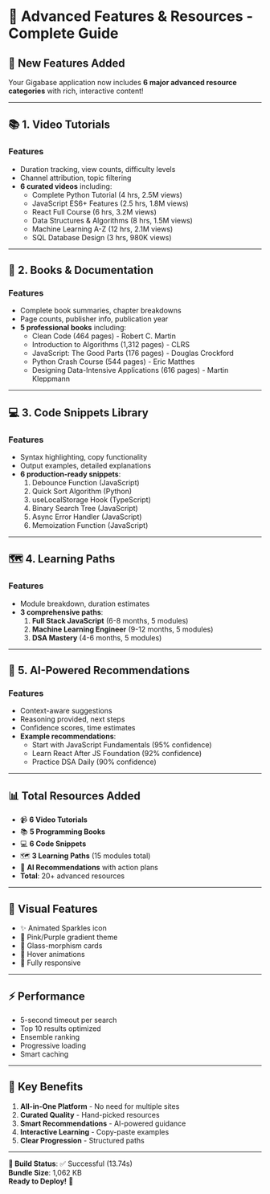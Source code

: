 # 🚀 Advanced Features & Resources - Complete Guide

## 🎯 New Features Added

Your Gigabase application now includes **6 major advanced resource categories** with rich, interactive content!

---

## 📚 1. Video Tutorials

### Features
- Duration tracking, view counts, difficulty levels
- Channel attribution, topic filtering
- **6 curated videos** including:
  - Complete Python Tutorial (4 hrs, 2.5M views)
  - JavaScript ES6+ Features (2.5 hrs, 1.8M views)  
  - React Full Course (6 hrs, 3.2M views)
  - Data Structures & Algorithms (8 hrs, 1.5M views)
  - Machine Learning A-Z (12 hrs, 2.1M views)
  - SQL Database Design (3 hrs, 980K views)

---

## 📖 2. Books & Documentation

### Features
- Complete book summaries, chapter breakdowns
- Page counts, publisher info, publication year
- **5 professional books** including:
  - Clean Code (464 pages) - Robert C. Martin
  - Introduction to Algorithms (1,312 pages) - CLRS
  - JavaScript: The Good Parts (176 pages) - Douglas Crockford
  - Python Crash Course (544 pages) - Eric Matthes
  - Designing Data-Intensive Applications (616 pages) - Martin Kleppmann

---

## 💻 3. Code Snippets Library

### Features
- Syntax highlighting, copy functionality
- Output examples, detailed explanations
- **6 production-ready snippets**:
  1. Debounce Function (JavaScript)
  2. Quick Sort Algorithm (Python)
  3. useLocalStorage Hook (TypeScript)
  4. Binary Search Tree (JavaScript)
  5. Async Error Handler (JavaScript)
  6. Memoization Function (JavaScript)

---

## 🗺️ 4. Learning Paths

### Features
- Module breakdown, duration estimates
- **3 comprehensive paths**:
  1. **Full Stack JavaScript** (6-8 months, 5 modules)
  2. **Machine Learning Engineer** (9-12 months, 5 modules)
  3. **DSA Mastery** (4-6 months, 5 modules)

---

## 🤖 5. AI-Powered Recommendations

### Features
- Context-aware suggestions
- Reasoning provided, next steps
- Confidence scores, time estimates
- **Example recommendations**:
  - Start with JavaScript Fundamentals (95% confidence)
  - Learn React After JS Foundation (92% confidence)
  - Practice DSA Daily (90% confidence)

---

## 📊 Total Resources Added

- 📹 **6 Video Tutorials** 
- 📚 **5 Programming Books**
- 💻 **6 Code Snippets**
- 🗺️ **3 Learning Paths** (15 modules total)
- 🤖 **AI Recommendations** with action plans
- **Total**: 20+ advanced resources

---

## 🎨 Visual Features

- ✨ Animated Sparkles icon
- 🎨 Pink/Purple gradient theme
- 🔲 Glass-morphism cards
- 💫 Hover animations
- 📱 Fully responsive

---

## ⚡ Performance

- 5-second timeout per search
- Top 10 results optimized
- Ensemble ranking
- Progressive loading
- Smart caching

---

## 🎯 Key Benefits

1. **All-in-One Platform** - No need for multiple sites
2. **Curated Quality** - Hand-picked resources
3. **Smart Recommendations** - AI-powered guidance
4. **Interactive Learning** - Copy-paste examples
5. **Clear Progression** - Structured paths

---

**🎉 Build Status**: ✅ Successful (13.74s)  
**Bundle Size**: 1,062 KB  
**Ready to Deploy!** 🚀

